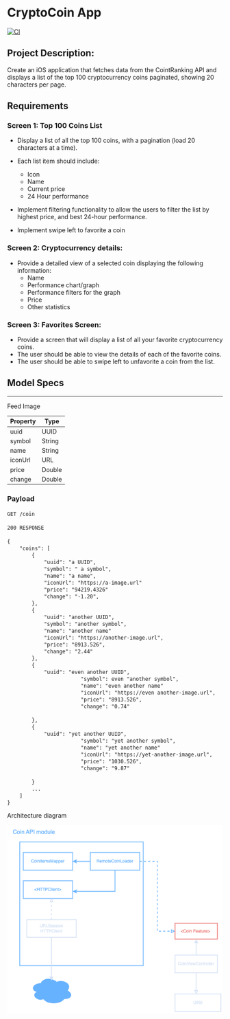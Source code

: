 # CryptoCoin App
[![CI](https://github.com/gtsofa/CryptoCoin/actions/workflows/CI.yml/badge.svg)](https://github.com/gtsofa/CryptoCoin/actions/workflows/CI.yml)


## Project Description:
Create an iOS application that fetches data from the CointRanking API and displays a list of the top 100
cryptocurrency coins paginated, showing 20 characters per page.

## Requirements

### Screen 1: Top 100 Coins List
- Display a list of all the top 100 coins, with a pagination (load 20 characters at a time).
- Each list item should include:
	- Icon
	- Name
	- Current price
	- 24 Hour performance

- Implement filtering functionality to allow the users to filter the list by highest price, and best 24-hour performance.
- Implement swipe left to favorite a coin

### Screen 2: Cryptocurrency details:
- Provide a detailed view of a selected coin displaying the following information:
	- Name
	- Performance chart/graph
	- Performance filters for the graph
	- Price
	- Other statistics

### Screen 3: Favorites Screen:
- Provide a screen that will display a list of all your favorite cryptocurrency coins.
- The user should be able to view the details of each of the favorite coins.
- The user should be able to swipe left to unfavorite a coin from the list.

## Model Specs
---

Feed Image

| Property | Type |
|----------|------|
|uuid      | UUID     |
|symbol    | String     |
|name      | String     |
|iconUrl   | URL     |
|price     | Double  |
|change    | Double  |

### Payload

```
GET /coin

200 RESPONSE

{
	"coins": [
		{
			"uuid": "a UUID",
			"symbol": " a symbol",
			"name": "a name",
			"iconUrl": "https://a-image.url"
			"price": "94219.4326"
			"change": "-1.20",
		},
		{
			"uuid": "another UUID",
			"symbol": "another symbol",
			"name": "another name"
			"iconUrl": "https://another-image.url",
			"price": "8913.526",
			"change": "2.44"
		},
		{
			"uuid": "even another UUID",
                        "symbol": even "another symbol",
                        "name": "even another name"
                        "iconUrl": "https://even another-image.url",
                        "price": "8913.526",
                        "change": "0.74"

		},
		{
			"uuid": "yet another UUID",
                        "symbol": "yet another symbol",
                        "name": "yet another name"
                        "iconUrl": "https://yet-another-image.url",
                        "price": "1030.526",
                        "change": "9.87"

		}
		...
	]
}
```

Architecture diagram

![architecture2](./architecture2.png)



